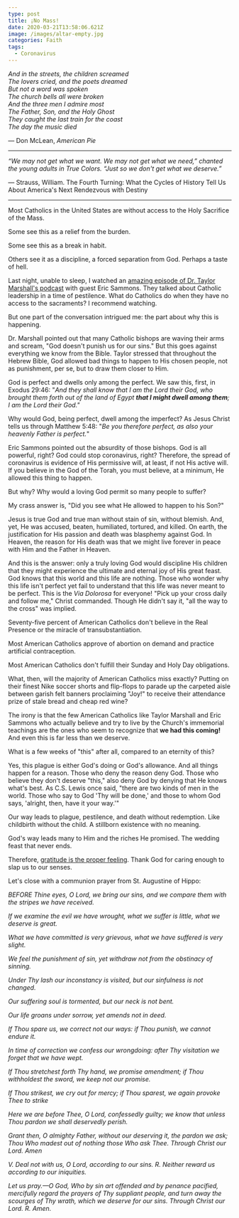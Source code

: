 ```yaml
---
type: post
title: ¡No Mass!
date: 2020-03-21T13:58:06.621Z
image: /images/altar-empty.jpg
categories: Faith
tags:
  - Coronavirus
---
```

*And in the streets, the children screamed*\
*The lovers cried, and the poets dreamed*\
*But not a word was spoken*\
*The church bells all were broken*\
*And the three men I admire most*\
*The Father, Son, and the Holy Ghost*\
*They caught the last train for the coast*\
*The day the music died*

— Don McLean, *American Pie*

- - -

*“We may not get what we want. We may not get what we need,” chanted the young adults in True Colors. “Just so we don't get what we deserve.”*

— Strauss, William. The Fourth Turning: What the Cycles of History Tell Us About America's Next Rendezvous with Destiny

- - -

Most Catholics in the United States are without access to the Holy Sacrifice of the Mass. 

Some see this as a relief from the burden. 

Some see this as a break in habit. 

Others see it as a discipline, a forced separation from God. Perhaps a taste of hell.

Last night, unable to sleep, I watched an [amazing episode of Dr. Taylor Marshall's podcast](https://youtu.be/ek3wtF_3czg) with guest Eric Sammons. They talked about Catholic leadership in a time of pestilence. What do Catholics do when they have no access to the sacraments? I recommend watching. 

But one part of the conversation intrigued me: the part about why this is happening. 

Dr. Marshall pointed out that many Catholic bishops are waving their arms and scream, "God doesn't punish us for our sins." But this goes against everything we know from the Bible. Taylor stressed that throughout the Hebrew Bible, God allowed bad things to happen to His chosen people, not as punishment, per se, but to draw them closer to Him. 

God is perfect and dwells only among the perfect. We saw this, first, in Exodus 29:46: "*And they shall know that I am the Lord their God, who brought them forth out of the land of Egypt **that I might dwell among them**; I am the Lord their God."*

Why would God, being perfect, dwell among the imperfect? As Jesus Christ tells us through Matthew 5:48: "*Be you therefore perfect, as also your heavenly Father is perfect.*"

Eric Sammons pointed out the absurdity of those bishops. God is all powerful, right? God could stop coronavirus, right? Therefore, the spread of coronavirus is evidence of His permissive will, at least, if not His active will. If you believe in the God of the Torah, you must believe, at a minimum, He allowed this thing to happen. 

But why? Why would a loving God permit so many people to suffer? 

My crass answer is, "Did you see what He allowed to happen to his Son?" 

Jesus is true God and true man without stain of sin, without blemish. And, yet, He was accused, beaten, humiliated, tortured, and killed. On earth, the justification for His passion and death was blasphemy against God. In Heaven, the reason for His death was that we might live forever in peace with Him and the Father in Heaven. 

And this is the answer: only a truly loving God would discipline His children that they might experience the ultimate and eternal joy of His great feast. God knows that this world and this life are nothing. Those who wonder why this life isn't perfect yet fail to understand that this life was never meant to be perfect. This is the *Via Dolorosa* for everyone! "Pick up your cross daily and follow me," Christ commanded. Though He didn't say it, "all the way to the cross" was implied. 

Seventy-five percent of American Catholics don't believe in the Real Presence or the miracle of transubstantiation. 

Most American Catholics approve of abortion on demand and practice artificial contraception. 

Most American Catholics don't fulfill their Sunday and Holy Day obligations. 

What, then, will the majority of American Catholics miss exactly? Putting on their finest Nike soccer shorts and flip-flops to parade up the carpeted aisle between garish felt banners proclaiming "Joy!" to receive their attendance prize of stale bread and cheap red wine? 

The irony is that the few American Catholics like Taylor Marshall and Eric Sammons who actually believe and try to live by the Church's immemorial teachings are the ones who seem to recognize that **we had this coming!** And even this is far less than we deserve. 

What is a few weeks of "this" after all, compared to an eternity of this?

Yes, this plague is either God's doing or God's allowance. And all things happen for a reason. Those who deny the reason deny God. Those who believe they don't deserve "this," also deny God by denying that He knows what's best. As C.S. Lewis once said, "there are two kinds of men in the world. Those who say to God 'Thy will be done,' and those to whom God says, 'alright, then, have it your way.'"

Our way leads to plague, pestilence, and death without redemption. Like childbirth without the child. A stillborn existence with no meaning. 

God's way leads many to Him and the riches He promised. The wedding feast that never ends. 

Therefore, [gratitude is the proper feeling](https://www.hennessysview.com/can-we-be-grateful/). Thank God for caring enough to slap us to our senses. 

Let's close with a communion prayer from St. Augustine of Hippo:

*BEFORE Thine eyes, O Lord, we bring our sins, and we compare them with the stripes we have received.*

*If we examine the evil we have wrought, what we suffer is little, what we deserve is great.*

*What we have committed is very grievous, what we have suffered is very slight.*

*We feel the punishment of sin, yet withdraw not from the obstinacy of sinning.*

*Under Thy lash our inconstancy is visited, but our sinfulness is not changed.*

*Our suffering soul is tormented, but our neck is not bent.*

*Our life groans under sorrow, yet amends not in deed.*

*If Thou spare us, we correct not our ways: if Thou punish, we cannot endure it.*

*In time of correction we confess our wrongdoing: after Thy visitation we forget that we have wept.*

*If Thou stretchest forth Thy hand, we promise amendment; if Thou withholdest the sword, we keep not our promise.*

*If Thou strikest, we cry out for mercy; if Thou sparest, we again provoke Thee to strike*

*Here we are before Thee, O Lord, confessedly guilty; we know that unless Thou pardon we shall deservedly perish.*

*Grant then, O almighty Father, without our deserving it, the pardon we ask; Thou Who madest out of nothing those Who ask Thee. Through Christ our Lord. Amen*

*V. Deal not with us, O Lord, according to our sins.* *R. Neither reward us according to our iniquities.*

*Let us pray.—O God, Who by sin art offended and by penance pacified, mercifully regard the prayers of Thy suppliant people, and turn away the scourges of Thy wrath, which we deserve for our sins. Through Christ our Lord. R. Amen.*